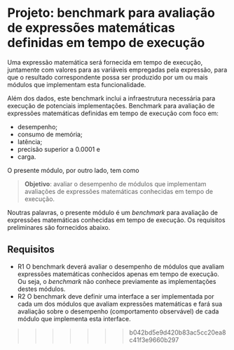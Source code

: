 
# Projeto: benchmark para avaliação de expressões matemáticas definidas em tempo de execução

Uma expressão matemática será fornecida em tempo de execução,
juntamente com valores para as variáveis empregadas pela expressão, para que o resultado correspondente possa ser produzido
por um ou mais módulos que implementam esta funcionalidade. 

Além dos dados, este benchmark inclui a infraestrutura necessária para execução de potenciais implementações. 
Benchmark para avaliação de expressões matemáticas definidas em tempo de execução com foco em: 
- desempenho;
- consumo de memória;
- latência;
- precisão superior a 0.0001 e
- carga.

O presente módulo, por outro lado, tem como

> **Objetivo**: avaliar o desempenho de módulos que implementam avaliações de expressões matemáticas conhecidas em tempo de execução.

Noutras palavras, o presente módulo é um _benchmark_ para avaliação de expressões matemáticas conhecidas em tempo de execução.
Os requisitos preliminares são fornecidos abaixo.

## Requisitos 

- R1 O benchmark deverá avaliar o desempenho de módulos que avaliam expressões matemáticas conhecidos apenas em tempo de execução.
Ou seja, o _benchmark_ não conhece previamente as implementações destes módulos. 
- R2 O benchmark deve definir uma interface a ser implementada por cada um dos módulos que avaliam expressões matemáticas e fará
sua avaliação sobre o desempenho (comportamento observável) de cada módulo que implementa esta interface. 

>>>>>>> b042bd5e9d420b83ac5cc20ea8c41f3e9660b297
